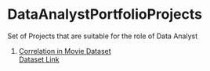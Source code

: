 # DataAnalystPortfolioProjects
Set of Projects that are suitable for the role of Data Analyst
1. [ Correlation in Movie Dataset ](https://github.com/SourajitaDewasi/DataAnalystPortfolioProjects/blob/main/MoviePortfolioProject-Python%20Correlation.ipynb) </br>
[ Dataset Link ](https://github.com/SourajitaDewasi/DataAnalystPortfolioProjects/blob/main/movies.csv)
